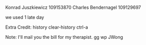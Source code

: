 Konrad Juszkiewicz 109153870
Charles Bendernagel 109129697

we used 1 late day

Extra Credit:
history
clear-history
ctrl-a

Note: 
I'll mail you the bill for my therapist. gg wp JWong
